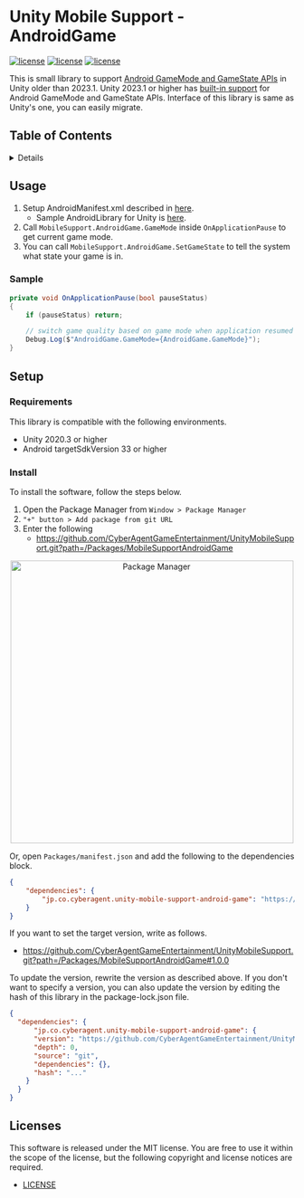 # Unity Mobile Support - AndroidGame <!-- omit in toc -->

[![license](https://img.shields.io/badge/license-MIT-green.svg)](LICENSE)
[![license](https://img.shields.io/badge/PR-welcome-green.svg)](https://github.com/CyberAgentGameEntertainment/UnityMobileSupport/pulls)
[![license](https://img.shields.io/badge/Unity-2020.3-green.svg)](#Requirements)

This is small library to support
[Android GameMode and GameState APIs](https://developer.android.com/games/gamemode/gamemode-api)
in Unity older than 2023.1.
Unity 2023.1 or higher has
[built-in support](https://docs.unity3d.com/2023.1/Documentation/ScriptReference/Android.AndroidGame.html)
for Android GameMode and GameState APIs.
Interface of this library is same as Unity's one, you can easily migrate.

## Table of Contents <!-- omit in toc -->

<details>
<summary>Details</summary>

- [Usage](#usage)
    - [Sample](#sample)
- [Setup](#setup)
    - [Requirements](#requirements)
    - [Install](#install)
- [Licenses](#licenses)

</details>

## Usage

1. Setup AndroidManifest.xml described in [here](https://developer.android.com/games/gamemode/gamemode-api#setup).
    - Sample AndroidLibrary for Unity is [here](../../Assets/Plugins/Android/GameModeConfig.androidlib).
2. Call `MobileSupport.AndroidGame.GameMode` inside `OnApplicationPause` to get current game mode.
3. You can call `MobileSupport.AndroidGame.SetGameState` to tell the system what state your game is in.

### Sample

```C#
private void OnApplicationPause(bool pauseStatus)
{
    if (pauseStatus) return;

    // switch game quality based on game mode when application resumed
    Debug.Log($"AndroidGame.GameMode={AndroidGame.GameMode}");
}
```

## Setup

### Requirements

This library is compatible with the following environments.

- Unity 2020.3 or higher
- Android targetSdkVersion 33 or higher

### Install

To install the software, follow the steps below.

1. Open the Package Manager from `Window > Package Manager`
2. `"+" button > Add package from git URL`
3. Enter the following
    * https://github.com/CyberAgentGameEntertainment/UnityMobileSupport.git?path=/Packages/MobileSupportAndroidGame

<p align="center">
  <img width=500 src="https://user-images.githubusercontent.com/47441314/143533003-177a51fc-3d11-4784-b9d2-d343cc622841.png" alt="Package Manager">
</p>

Or, open `Packages/manifest.json` and add the following to the dependencies block.

```json
{
    "dependencies": {
        "jp.co.cyberagent.unity-mobile-support-android-game": "https://github.com/CyberAgentGameEntertainment/UnityMobileSupport.git?path=/Packages/MobileSupportAndroidGame"
    }
}
```

If you want to set the target version, write as follows.

- https://github.com/CyberAgentGameEntertainment/UnityMobileSupport.git?path=/Packages/MobileSupportAndroidGame#1.0.0

To update the version, rewrite the version as described above.
If you don't want to specify a version, you can also update the version by editing the hash of this library in the
package-lock.json file.

```json
{
  "dependencies": {
      "jp.co.cyberagent.unity-mobile-support-android-game": {
      "version": "https://github.com/CyberAgentGameEntertainment/UnityMobileSupport.git?path=/Packages/MobileSupportAndroidGame",
      "depth": 0,
      "source": "git",
      "dependencies": {},
      "hash": "..."
    }
  }
}
```

## Licenses

This software is released under the MIT license.
You are free to use it within the scope of the license, but the following copyright and license notices are required.

* [LICENSE](LICENSE)

